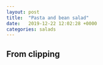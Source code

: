 ```yaml
---
layout: post
title:  "Pasta and bean salad"
date:   2019-12-22 12:02:28 +0000
categories: salads
---
```


## From clipping
